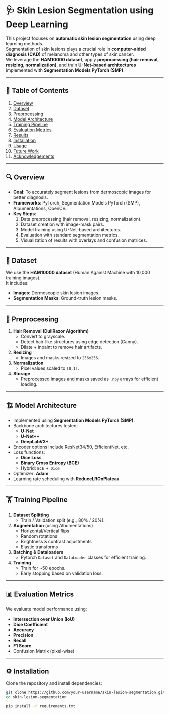 # 🩺 Skin Lesion Segmentation using Deep Learning

This project focuses on **automatic skin lesion segmentation** using deep learning methods.  
Segmentation of skin lesions plays a crucial role in **computer-aided diagnosis (CAD)** of melanoma and other types of skin cancer.  
We leverage the **HAM10000 dataset**, apply **preprocessing (hair removal, resizing, normalization)**, and train **U-Net–based architectures** implemented with **Segmentation Models PyTorch (SMP)**.

---

## 📖 Table of Contents
1. [Overview](#overview)
2. [Dataset](#dataset)
3. [Preprocessing](#preprocessing)
4. [Model Architecture](#model-architecture)
5. [Training Pipeline](#training-pipeline)
6. [Evaluation Metrics](#evaluation-metrics)
7. [Results](#results)
8. [Installation](#installation)
9. [Usage](#usage)
10. [Future Work](#future-work)
11. [Acknowledgements](#acknowledgements)

---

## 🔍 Overview
- **Goal**: To accurately segment lesions from dermoscopic images for better diagnosis.
- **Frameworks**: PyTorch, Segmentation Models PyTorch (SMP), Albumentations, OpenCV.
- **Key Steps**:
  1. Data preprocessing (hair removal, resizing, normalization).
  2. Dataset creation with image-mask pairs.
  3. Model training using U-Net–based architectures.
  4. Evaluation with standard segmentation metrics.
  5. Visualization of results with overlays and confusion matrices.

---

## 📂 Dataset
We use the **HAM10000 dataset** (Human Against Machine with 10,000 training images).  
It includes:
- **Images**: Dermoscopic skin lesion images.
- **Segmentation Masks**: Ground-truth lesion masks.


---

## 🧹 Preprocessing
1. **Hair Removal (DullRazor Algorithm)**
   - Convert to grayscale.
   - Detect hair-like structures using edge detection (Canny).
   - Dilate + inpaint to remove hair artifacts.
2. **Resizing**
   - Images and masks resized to `256x256`.
3. **Normalization**
   - Pixel values scaled to `[0,1]`.
4. **Storage**
   - Preprocessed images and masks saved as `.npy` arrays for efficient loading.

---

## 🏗️ Model Architecture
- Implemented using **Segmentation Models PyTorch (SMP)**.
- Backbone architectures tested:
  - **U-Net**
  - **U-Net++**
  - **DeepLabV3+**
- Encoder options include ResNet34/50, EfficientNet, etc.
- Loss functions:
  - **Dice Loss**
  - **Binary Cross Entropy (BCE)**
  - Hybrid: `BCE + Dice`
- Optimizer: **Adam**
- Learning rate scheduling with **ReduceLROnPlateau**.

---

## 🏋️ Training Pipeline
1. **Dataset Splitting**
   - Train / Validation split (e.g., 80% / 20%).
2. **Augmentation** (using Albumentations)
   - Horizontal/Vertical flips
   - Random rotations
   - Brightness & contrast adjustments
   - Elastic transforms
3. **Batching & Dataloaders**
   - Pytorch `Dataset` and `DataLoader` classes for efficient training.
4. **Training**
   - Train for ~50 epochs.
   - Early stopping based on validation loss.

---

## 📊 Evaluation Metrics
We evaluate model performance using:
- **Intersection over Union (IoU)**
- **Dice Coefficient**
- **Accuracy**
- **Precision**
- **Recall**
- **F1 Score**
- Confusion Matrix (pixel-wise)


---

## ⚙️ Installation
Clone the repository and install dependencies:

```bash
git clone https://github.com/your-username/skin-lesion-segmentation.git
cd skin-lesion-segmentation

pip install -r requirements.txt

